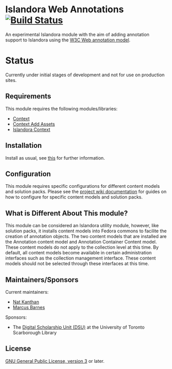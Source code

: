 # Islandora Web Annotations [![Build Status](https://travis-ci.org/digitalutsc/islandora_web_annotations.svg?branch=7.x )](https://travis-ci.org/digitalutsc/islandora_web_annotations)

An experimental Islandora module with the aim of adding annotation support to Islandora using the [W3C Web annotation model](https://github.com/w3c/web-annotation).   

# Status
Currently under initial stages of development and not for use on production sites.

## Requirements

This module requires the following modules/libraries:

* [Context](https://www.drupal.org/project/context)
* [Context Add Assets](https://www.drupal.org/project/context_addassets)
* [Islandora Context](https://github.com/mjordan/islandora_context)

## Installation

Install as usual, see [this](https://drupal.org/documentation/install/modules-themes/modules-7) for further information.

## Configuration

This module requires specific configurations for different content models and solution packs.  Please see the [project wiki documentation](https://github.com/digitalutsc/islandora_web_annotations/wiki) for guides on how to configure for specific content models and solution packs.

## What is Different About This module?

This module can be considered an Islandora utility module, however, like solution packs, it installs content models into Fedora commons to facilite the creation of annotation objects. The two content models that are installed are the Annotation content model and Annotation Container Content model.  These content models do not apply to the collection level at this time.  By default, all content models become available in certain administration interfaces such as the collection management interface.  These content models should not be selected through these interfaces at this time.

## Maintainers/Sponsors
Current maintainers:
* [Nat Kanthan](https://github.com/Natkeeran)
* [Marcus Barnes](https://github.com/MarcusBarnes)

Sponsors:
* The [Digital Scholarship Unit (DSU)](https://www.utsc.utoronto.ca/digitalscholarship/) at the University of Toronto Scarborough Library

## License

[GNU General Public License, version 3](http://www.gnu.org/licenses/gpl-3.0.txt) or later.
